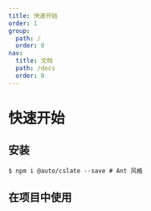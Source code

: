 ```yaml
---
title: 快速开始
order: 1
group:
  path: /
  order: 0
nav:
  title: 文档
  path: /docs
  order: 0
---
```


# 快速开始

## 安装

```shell
$ npm i @auto/cslate --save # Ant 风格
```

## 在项目中使用

<code src="./demos/ant.tsx" />

